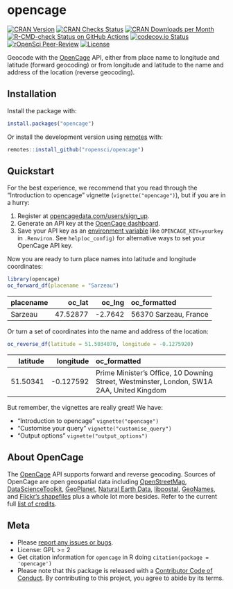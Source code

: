 
<!-- README.md is generated from README.Rmd. Please edit that file -->

# opencage

<!-- badges: start -->

[![CRAN
Version](https://www.r-pkg.org/badges/version/opencage)](https://cran.r-project.org/package=opencage)
[![CRAN Checks
Status](https://badges.cranchecks.info/worst/opencage.svg)](https://cran.r-project.org/web/checks/check_results_opencage.html)
[![CRAN Downloads per
Month](https://cranlogs.r-pkg.org/badges/opencage)](https://cran.r-project.org/package=opencage)
[![R-CMD-check Status on GitHub
Actions](https://github.com/ropensci/opencage/workflows/R-CMD-check/badge.svg)](https://github.com/ropensci/opencage/actions?query=workflow%3AR-CMD-check)
[![codecov.io
Status](https://codecov.io/github/ropensci/opencage/coverage.svg?branch=main)](https://codecov.io/github/ropensci/opencage?branch=main)
[![rOpenSci
Peer-Review](https://badges.ropensci.org/36_status.svg)](https://github.com/ropensci/software-review/issues/36)
[![License](https://img.shields.io/cran/l/opencage)](https://opensource.org/licenses/gpl-license)

<!-- badges: end -->

Geocode with the [OpenCage](https://opencagedata.com) API, either from
place name to longitude and latitude (forward geocoding) or from
longitude and latitude to the name and address of the location (reverse
geocoding).

## Installation

Install the package with:

``` r
install.packages("opencage")
```

Or install the development version using
[remotes](https://remotes.r-lib.org) with:

``` r
remotes::install_github("ropensci/opencage")
```

## Quickstart

For the best experience, we recommend that you read through the
“Introduction to opencage” vignette (`vignette("opencage")`), but if you
are in a hurry:

1.  Register at
    [opencagedata.com/users/sign_up](https://opencagedata.com/users/sign_up).
2.  Generate an API key at the [OpenCage
    dashboard](https://opencagedata.com/dashboard#api-keys).
3.  Save your API key as an [environment
    variable](https://rstats.wtf/r-startup.html#renviron) like
    `OPENCAGE_KEY=yourkey` in `.Renviron`. See `help(oc_config)` for
    alternative ways to set your OpenCage API key.

Now you are ready to turn place names into latitude and longitude
coordinates:

``` r
library(opencage)
oc_forward_df(placename = "Sarzeau")
```

| placename |   oc_lat |  oc_lng | oc_formatted          |
|:----------|---------:|--------:|:----------------------|
| Sarzeau   | 47.52877 | -2.7642 | 56370 Sarzeau, France |

Or turn a set of coordinates into the name and address of the location:

``` r
oc_reverse_df(latitude = 51.5034070, longitude = -0.1275920)
```

| latitude | longitude | oc_formatted                                                                              |
|---------:|----------:|:------------------------------------------------------------------------------------------|
| 51.50341 | -0.127592 | Prime Minister’s Office, 10 Downing Street, Westminster, London, SW1A 2AA, United Kingdom |

But remember, the vignettes are really great! We have:

-   “Introduction to opencage” `vignette("opencage")`
-   “Customise your query” `vignette("customise_query")`
-   “Output options” `vignette("output_options")`

## About OpenCage

The [OpenCage](https://opencagedata.com) API supports forward and
reverse geocoding. Sources of OpenCage are open geospatial data
including [OpenStreetMap](https://www.openstreetmap.org),
[DataScienceToolkit](https://github.com/petewarden/dstk),
[GeoPlanet](https://en.wikipedia.org/wiki/GeoPlanet), [Natural Earth
Data](https://www.naturalearthdata.com),
[libpostal](https://github.com/openvenues/libpostal),
[GeoNames](https://www.geonames.org), and [Flickr’s
shapefiles](https://code.flickr.net/2009/05/21/flickr-shapefiles-public-dataset-10/)
plus a whole lot more besides. Refer to the current full [list of
credits](https://opencagedata.com/credits).

## Meta

-   Please [report any issues or
    bugs](https://github.com/ropensci/opencage/issues).
-   License: GPL \>= 2
-   Get citation information for `opencage` in R doing
    `citation(package = 'opencage')`
-   Please note that this package is released with a [Contributor Code
    of Conduct](https://ropensci.org/code-of-conduct/). By contributing
    to this project, you agree to abide by its terms.

